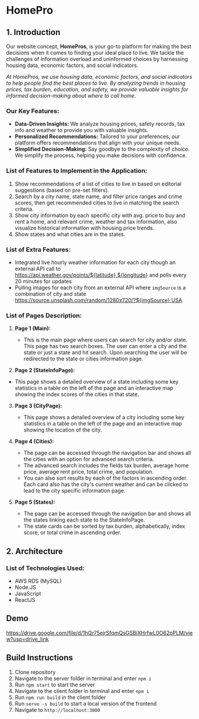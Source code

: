 # HomePro

## 1. Introduction

Our website concept, **HomePros**, is your go-to platform for making the best decisions when it comes to finding your ideal place to live. We tackle the challenges of information overload and uninformed choices by harnessing housing data, economic factors, and social indicators.

_At HomePros, we use housing data, economic factors, and social indicators to help people find the best places to live. By analyzing trends in housing prices, tax burden, education, and safety, we provide valuable insights for informed decision-making about where to call home._

### Our Key Features:

- **Data-Driven Insights:** We analyze housing prices, safety records, tax info and weather to provide you with valuable insights.
- **Personalized Recommendations:** Tailored to your preferences, our platform offers recommendations that align with your unique needs.
- **Simplified Decision-Making:** Say goodbye to the complexity of choice. We simplify the process, helping you make decisions with confidence.

### List of Features to Implement in the Application:

1. Show recommendations of a list of cities to live in based on editorial suggestions (based on pre-set filters).
2. Search by a city name, state name, and filter price ranges and crime scores, then get recommended cities to live in matching the search criteria.
3. Show city information by each specific city with avg. price to buy and rent a home, and relevant crime, weather and tax information, also visualize historical information with housing price trends.
4. Show states and what cities are in the states.

### List of Extra Features:

- Integrated live hourly weather information for each city though an external API call to https://api.weather.gov/points/${latitude},${longitude} and polls every 20 minutes for updates
- Pulling images for each city from an external API where `imgSource` is a combination of city and state https://source.unsplash.com/random/1280x720/?${imgSource},USA

### List of Pages Description:

1. **Page 1 (Main):**

   - This is the main page where users can search for city and/or state. This page has two search boxes. The user can enter a city and the state or just a state and hit search. Upon searching the user will be redirected to the state or cities information page.

2. **Page 2 (StateInfoPage):**

- This page shows a detailed overview of a state including some key statistics in a table on the left of the page and an interactive map showing the index scores of the cities in that state.

3. **Page 3 (CityPage):**

   - This page shows a detailed overview of a city including some key statistics in a table on the left of the page and an interactive map showing the location of the city.

4. **Page 4 (Cities):**

   - The page can be accessed through the navigation bar and shows all the cities with an option for advanced search criteria.
   - The advanced search includes the fields tax burden, average home price, average rent price, total crime, and population.
   - You can also sort results by each of the factors in ascending order. Each card also has the city's current weather and can be clicked to lead to the city specific information page.

5. **Page 5 (States):**
   - The page can be accessed through the navigation bar and shows all the states linking each state to the StateInfoPage.
   - The state cards can be sorted by tax burden, alphabetically, index score, or total crime in ascending order.

## 2. Architecture

### List of Technologies Used:

- AWS RDS (MySQL)
- Node.JS
- JavaScript
- ReactJS

## Demo

https://drive.google.com/file/d/1hQr75ejrSfqmQsGSBiXHrfwL0O62pPLM/view?usp=drive_link

## Build Instructions

1. Clone repository
2. Navigate to the server folder in terminal and enter `npm i`
3. Run `npm start` to start the server
3. Navigate to the client folder in terminal and enter `npm i`
4. Run `npm run build` in the client folder
5. Run `serve -s build` to start a local version of the frontend
6. Navigate to `http://localhost:3000`
